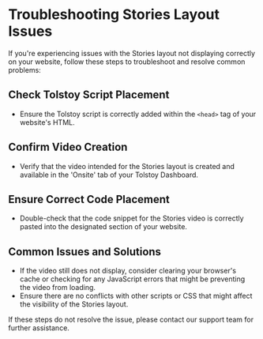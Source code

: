 # Troubleshooting Stories Layout Issues

If you're experiencing issues with the Stories layout not displaying correctly on your website, follow these steps to troubleshoot and resolve common problems:

## Check Tolstoy Script Placement
- Ensure the Tolstoy script is correctly added within the `<head>` tag of your website's HTML.

## Confirm Video Creation
- Verify that the video intended for the Stories layout is created and available in the 'Onsite' tab of your Tolstoy Dashboard.

## Ensure Correct Code Placement
- Double-check that the code snippet for the Stories video is correctly pasted into the designated section of your website.

## Common Issues and Solutions
- If the video still does not display, consider clearing your browser's cache or checking for any JavaScript errors that might be preventing the video from loading.
- Ensure there are no conflicts with other scripts or CSS that might affect the visibility of the Stories layout.

If these steps do not resolve the issue, please contact our support team for further assistance.